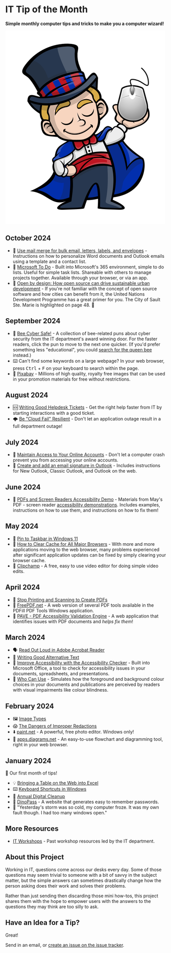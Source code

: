 # IT Tip of the Month

**Simple monthly computer tips and tricks to make you a computer wizard!**

![Wizard](wizard.png)

## October 2024

- 🔗 [Use mail merge for bulk email, letters, labels, and envelopes](https://support.microsoft.com/en-us/office/use-mail-merge-for-bulk-email-letters-labels-and-envelopes-f488ed5b-b849-4c11-9cff-932c49474705) - Instructions on how to personalize Word documents and Outlook emails using a template and a contact list.
- 🔗 [Microsoft To Do](https://to-do.office.com) - Built into Microsoft's 365 environment, simple to do lists. Useful for simple task lists. Shareable with others to manage projects together. Available through your browser, or via an app.
- 📖 [Open by design: How open source can drive sustainable urban development](https://www.undp.org/publications/open-design-how-open-source-can-drive-sustainable-urban-development) - If you're not familiar with the concept of open source software and how cities can benefit from it, the United Nations Development Programme has a great primer for you. The City of Sault Ste. Marie is highlighted on page 48. 🎉

## September 2024

- 🐝 [Bee Cyber Safe!](https://cityssm.github.io/national-bee-day/puns.html) - A collection of bee-related puns about cyber security from the IT department's award winning door.
  For the faster readers, click the pun to move to the next one quicker.
  (If you'd prefer something less "educational", you could [search for the queen bee](https://cityssm.github.io/national-bee-day/) instead.)
- ⌨️ Can't find some keywords on a large webpage?
  In your web browser, press <kbd>Ctrl</kbd> + <kbd>F</kbd> on your keyboard to search within the page.
- 🔗 [Pixabay](https://pixabay.com/) - Millions of high quality, royalty free images that can be used in your promotion materials for free without restrictions.

## August 2024

- 🆘 [Writing Good Helpdesk Tickets](2024/08-aug/writing-good-tickets.md) - Get the right help faster from IT by starting interactions with a good ticket.
- 🌩️ [Be "Cloud Fail" Resilient](2024/08-aug/be-cloud-fail-resilient.md) - Don't let an application outage result in a full department outage!

## July 2024

- 🔑 [Maintain Access to Your Online Accounts](2024/07-jul/maintain-online-accounts.md) - Don't let a computer crash prevent you from accessing your online accounts.
- 🔗 [Create and add an email signature in Outlook](https://support.microsoft.com/en-us/office/create-and-add-an-email-signature-in-outlook-8ee5d4f4-68fd-464a-a1c1-0e1c80bb27f2#PickTab=Classic_Outlook) - Includes instructions for New Outlook, Classic Outlook, and Outlook on the web.

## June 2024

- 🦻 [PDFs and Screen Readers Accessibility Demo](https://cityssm.github.io/accessibility-demo-2024/) - Materials from May's PDF - screen reader [accessibility demonstrations](https://x.com/SooShoe/status/1795861557856944370). Includes examples, instructions on how to use them, and instructions on how to fix them!

## May 2024

- 📌 [Pin to Taskbar in Windows 11](2024/05-may/pin-to-taskbar.md)
- 🔗 [How to Clear Cache for All Major Browsers](https://kinsta.com/knowledgebase/how-to-clear-browser-cache/) - With more and more applications moving to the web browser, many problems experienced after significant application updates can be fixed by simply clearing your browser cache.
- 🔗 [Clipchamp](https://clipchamp.com/en/) - A free, easy to use video editor for doing simple video edits.

## April 2024

- 🛑 [Stop Printing and Scanning to Create PDFs](2024/04-apr/stop-printing-and-scanning.md)
- 🔗 [FreePDF.net](http://www.freepdf.net/) - A web version of several PDF tools available in the PDFill PDF Tools Windows application.
- 🔗 [PAVE - PDF Accessibility Validation Engine](https://pave-pdf.org/?lang=en) - A web application that identifies issues with PDF documents and _helps fix them_!

## March 2024

- 🗣️ [Read Out Loud in Adobe Acrobat Reader](2024/03-mar/pdf-read-out-loud.md)
- 📝 [Writing Good Alternative Text](2024/03-mar/alternative-text.md)
- 🔗 [Improve Accessibility with the Accessibility Checker](https://support.microsoft.com/en-us/office/improve-accessibility-with-the-accessibility-checker-a16f6de0-2f39-4a2b-8bd8-5ad801426c7f) - Built into Microsoft Office, a tool to check for accessibility issues in your documents, spreadsheets, and presentations.
- 🔗 [Who Can Use](https://www.whocanuse.com/) - Simulates how the foreground and background colour choices in your documents and publications are perceived by readers with visual impairments like colour blindness.

## February 2024

- 🖼️ [Image Types](2024/02-feb/image-types.md)
- 😱 [The Dangers of Improper Redactions](2024/02-feb/improper-redactions.md)
- ⬇️ [paint.net](https://getpaint.net/) - A powerful, free photo editor. Windows only!
- 🔗 [apps.diagrams.net](https://app.diagrams.net/) - An easy-to-use flowchart and diagramming tool, right in your web browser.

## January 2024

👶 Our first month of tips!

- 💡 [Bringing a Table on the Web into Excel](2024/01-jan/web-table-to-excel.md)
- ⌨️ [Keyboard Shortcuts in Windows](2024/01-jan/keyboard-shortcuts.md)
- 🧹 [Annual Digital Cleanup](2024/01-jan/digital-cleanup.md)
- 🔗 [DinoPass](https://www.dinopass.com/) - A website that generates easy to remember passwords.
- 🤪 "Yesterday's storm was so cold, my computer froze. It was my own fault though. I had too many windows open."

## More Resources

- [IT Workshops](https://github.com/cityssm/itWorkshops/) - Past workshop resources led by the IT department.

## About this Project

Working in IT, questions come across our desks every day.
Some of those questions may seem trivial to someone with a bit of savvy in the subject matter,
but the simple answers can sometimes drastically change how the person asking does their work
and solves their problems.

Rather than just sending then discarding those mini how-tos,
this project shares them with the hope to empower users with the answers to the questions
they may think are too silly to ask.

## Have an Idea for a Tip?

Great!

Send in an email, or [create an issue on the issue tracker](https://github.com/cityssm/tip-of-the-month/issues/new/choose).
